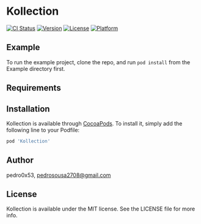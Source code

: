 # Kollection

[![CI Status](https://img.shields.io/travis/pedro0x53/Kollection.svg?style=flat)](https://travis-ci.org/pedro0x53/Kollection)
[![Version](https://img.shields.io/cocoapods/v/Kollection.svg?style=flat)](https://cocoapods.org/pods/Kollection)
[![License](https://img.shields.io/cocoapods/l/Kollection.svg?style=flat)](https://cocoapods.org/pods/Kollection)
[![Platform](https://img.shields.io/cocoapods/p/Kollection.svg?style=flat)](https://cocoapods.org/pods/Kollection)

## Example

To run the example project, clone the repo, and run `pod install` from the Example directory first.

## Requirements

## Installation

Kollection is available through [CocoaPods](https://cocoapods.org). To install
it, simply add the following line to your Podfile:

```ruby
pod 'Kollection'
```

## Author

pedro0x53, pedrosousa2708@gmail.com

## License

Kollection is available under the MIT license. See the LICENSE file for more info.
